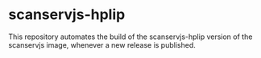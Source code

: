 # scanservjs-hplip
This repository automates the build of the scanservjs-hplip version of the scanservjs image, whenever a new release is published.
